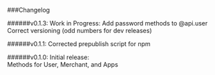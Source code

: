 ###Changelog

######v0.1.3:
Work in Progress:
Add password methods to @api.user <br>
Correct versioning (odd numbers for dev releases)

######v0.1.1:
Corrected prepublish script for npm

######v0.1.0: 
Initial release: <br>
Methods for User, Merchant, and Apps